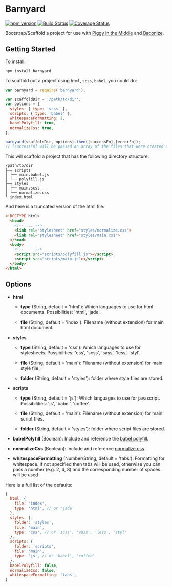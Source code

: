 Barnyard
========

[![npm version](https://badge.fury.io/js/barnyard.svg)](https://badge.fury.io/js/barnyard)
[![Build Status](https://travis-ci.org/davej/barnyard.svg?branch=master)](https://travis-ci.org/davej/barnyard)
[![Coverage Status](https://img.shields.io/coveralls/davej/barnyard.svg)](https://coveralls.io/r/davej/barnyard?branch=master)

Bootstrap/Scaffold a project for use with [Piggy in the Middle](https://github.com/davej/piggy-in-the-middle) and [Baconize](https://github.com/davej/baconize).


Getting Started
---------------

To install:
```sh
npm install barnyard
```

To scaffold out a project using `html`, `scss`, `babel`, you could do:

```javascript
var barnyard = require('barnyard');

var scaffoldDir = '/path/to/dir';
var options = {
  styles: { type: 'scss' },
  scripts: { type: 'babel' },
  whitespaceFormatting: 2,
  babelPolyfill: true,
  normalizeCss: true,
};

barnyard(scaffoldDir, options).then([successFn],[errorFn]);
// [successFn] will be passed an array of the files that were created during the scaffold
```

This will scaffold a project that has the following directory structure:

```
/path/to/dir
├─┬ scripts
│ ├── main.babel.js
│ └── polyfill.js
├─┬ styles
│ ├── main.scss
│ └── normalize.css
└ index.html
```

And here is a truncated version of the html file:

```html
<!DOCTYPE html>
  <head>
    <!-- ... -->
    <link rel="stylesheet" href="styles/normalize.css">
    <link rel="stylesheet" href="styles/main.css">
  </head>
  <body>
    <!-- ... -->
    <script src="scripts/polyfill.js"></script>
    <script src="scripts/main.js"></script>
  </body>
</html>
```


Options
-------

- **html**

  - **type** (String, default = 'html'): Which languages to use for html documents. Possibilities: 'html', 'jade'.

  - **file** (String, default = 'index'): Filename (without extension) for main html document.

- **styles**

  - **type** (String, default = 'css'): Which languages to use for stylesheets. Possibilities: 'css', 'scss', 'sass', 'less', 'styl'.

  - **file** (String, default = 'main'): Filename (without extension) for main style file.

  - **folder** (String, default = 'styles'): folder where style files are stored.

- **scripts**

  - **type** (String, default = 'js'): Which languages to use for javascript. Possibilities: 'js', 'babel', 'coffee'.

  - **file** (String, default = 'main'): Filename (without extension) for main script files.

  - **folder** (String, default = 'styles'): folder where script files are stored.

- **babelPolyfill** (Boolean): Include and reference the [babel polyfill](https://babeljs.io/docs/usage/polyfill/).

- **normalizeCss** (Boolean): Include and reference [normalize.css](https://necolas.github.io/normalize.css/).

- **whitespaceFormatting** (Number/String, default = 'tabs'): Formatting for whitespace. If not specified then tabs will be used, otherwise you can pass a number (e.g. 2, 4, 8) and the corresponding number of spaces will be used

Here is a full list of the defaults:

```js
{
  html: {
    file: 'index',
    type: 'html', // or 'jade'
  },
  styles: {
    folder: 'styles',
    file: 'main',
    type: 'css', // or 'scss', 'sass', 'less', 'styl'
  },
  scripts: {
    folder: 'scripts',
    file: 'main',
    type: 'js', // or 'babel', 'coffee'
  },
  babelPolyfill: false,
  normalizeCss: false,
  whitespaceFormatting: 'tabs',
}
```
